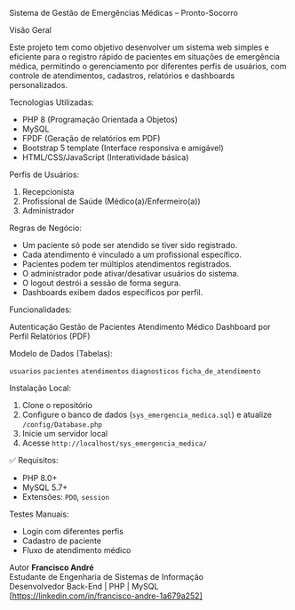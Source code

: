 
Sistema de Gestão de Emergências Médicas – Pronto-Socorro

Visão Geral

Este projeto tem como objetivo desenvolver um sistema web simples e eficiente para o registro rápido de pacientes em situações de emergência médica, permitindo o gerenciamento por diferentes perfis de usuários, com controle de atendimentos, cadastros, relatórios e dashboards personalizados.

Tecnologias Utilizadas:

- PHP 8 (Programação Orientada a Objetos)
- MySQL
- FPDF (Geração de relatórios em PDF)
- Bootstrap 5 template (Interface responsiva e amigável)
- HTML/CSS/JavaScript (Interatividade básica)

Perfis de Usuários:

1. Recepcionista
2. Profissional de Saúde (Médico(a)/Enfermeiro(a))
3. Administrador

Regras de Negócio:

- Um paciente só pode ser atendido se tiver sido registrado.
- Cada atendimento é vinculado a um profissional específico.
- Pacientes podem ter múltiplos atendimentos registrados.
- O administrador pode ativar/desativar usuários do sistema.
- O logout destrói a sessão de forma segura.
- Dashboards exibem dados específicos por perfil.

Funcionalidades:

Autenticação
Gestão de Pacientes
Atendimento Médico
Dashboard por Perfil
Relatórios (PDF)

Modelo de Dados (Tabelas):

`usuarios`
`pacientes`
`atendimentos`
`diagnosticos`
`ficha_de_atendimento`

Instalação Local:

1. Clone o repositório
2. Configure o banco de dados (`sys_emergencia_medica.sql`) e atualize `/config/Database.php`
3. Inicie um servidor local
4. Acesse `http://localhost/sys_emergencia_medica/`

✅ Requisitos:

- PHP 8.0+
- MySQL 5.7+
- Extensões: `PDO`, `session`

Testes Manuais:

- Login com diferentes perfis
- Cadastro de paciente
- Fluxo de atendimento médico

Autor
**Francisco André**  
Estudante de Engenharia de Sistemas de Informação  
Desenvolvedor Back-End | PHP | MySQL  
[https://linkedin.com/in/francisco-andre-1a679a252]
